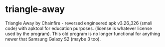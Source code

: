 # triangle-away
Triangle Away by Chainfire - reversed engineered apk v3.26_326 (smali code) with apktool for education purposes. (license is whatever license used by the program). This old program is no longer functional for anything newer that Samsung Galaxy S2 (maybe 3 too).
